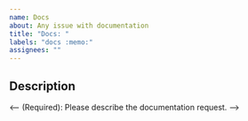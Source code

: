 ```yaml
---
name: Docs
about: Any issue with documentation
title: "Docs: "
labels: "docs :memo:"
assignees: ""
---
```


## Description

<-- (Required): Please describe the documentation request. -->
